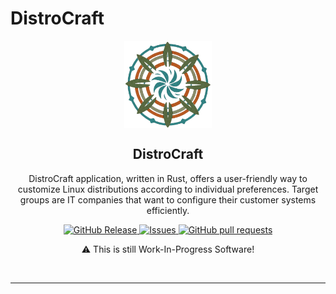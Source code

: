 # DistroCraft


<p align="center">
 <img width="140px" src="https://github.com/DevelLight/RhythmRift/blob/main/RhythmRift.png" align="center" alt="GitHub Readme Stats" />
 <h2 align="center">DistroCraft</h2>
 <p align="center">DistroCraft application, written in Rust, offers a user-friendly way to customize Linux distributions according to individual preferences. Target groups are IT companies that want to configure their customer systems efficiently.</p>
</p>
  <p align="center">
    <a href="https://github.com/TheRedstoneDEV-DE/VoiceAssistant/releases">
      <img alt="GitHub Release" src="https://img.shields.io/github/release/theredstonedev-de/voiceassistant" />
    </a>
    <a href="https://github.com/TheRedstoneDEV-DE/VoiceAssistant/issues">
      <img alt="Issues" src="https://img.shields.io/github/issues/theredstonedev-de/voiceassistant?color=0088ff" />
    </a>
    <a href="https://github.com/TheRedstoneDEV-DE/VoiceAssistant/pulls">
      <img alt="GitHub pull requests" src="https://img.shields.io/github/issues-pr/theredstonedev-de/voiceassistant?color=0088ff" />
    </a>
    <br />
  </p>
  

<p align="center">
⚠️ This is still Work-In-Progress Software!
</p>
  <br />
<hr>
